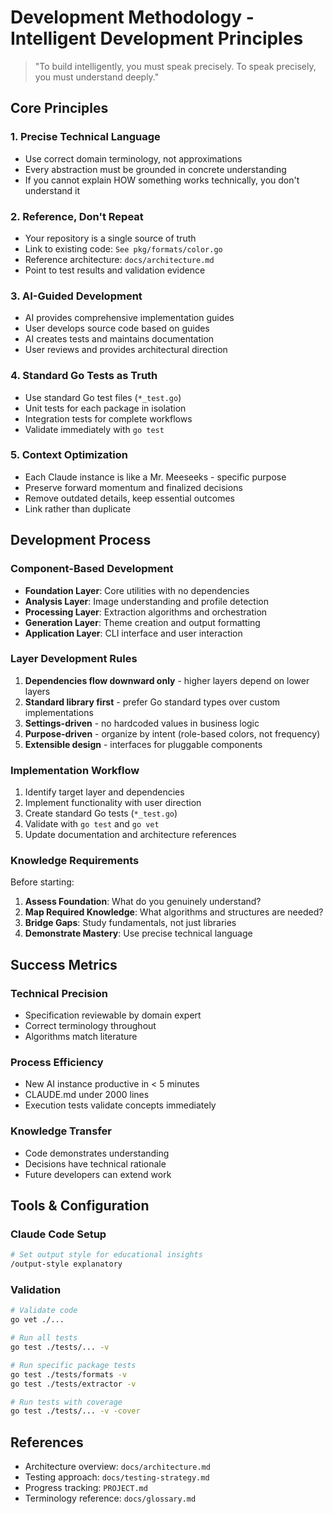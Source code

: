 # Development Methodology - Intelligent Development Principles

> "To build intelligently, you must speak precisely. To speak precisely, you must understand deeply."

## Core Principles

### 1. Precise Technical Language
- Use correct domain terminology, not approximations
- Every abstraction must be grounded in concrete understanding
- If you cannot explain HOW something works technically, you don't understand it

### 2. Reference, Don't Repeat
- Your repository is a single source of truth
- Link to existing code: `See pkg/formats/color.go`
- Reference architecture: `docs/architecture.md`
- Point to test results and validation evidence

### 3. AI-Guided Development
- AI provides comprehensive implementation guides
- User develops source code based on guides
- AI creates tests and maintains documentation
- User reviews and provides architectural direction

### 4. Standard Go Tests as Truth
- Use standard Go test files (`*_test.go`)
- Unit tests for each package in isolation
- Integration tests for complete workflows
- Validate immediately with `go test`

### 5. Context Optimization
- Each Claude instance is like a Mr. Meeseeks - specific purpose
- Preserve forward momentum and finalized decisions
- Remove outdated details, keep essential outcomes
- Link rather than duplicate

## Development Process

### Component-Based Development
- **Foundation Layer**: Core utilities with no dependencies
- **Analysis Layer**: Image understanding and profile detection
- **Processing Layer**: Extraction algorithms and orchestration
- **Generation Layer**: Theme creation and output formatting
- **Application Layer**: CLI interface and user interaction

### Layer Development Rules
1. **Dependencies flow downward only** - higher layers depend on lower layers
2. **Standard library first** - prefer Go standard types over custom implementations
3. **Settings-driven** - no hardcoded values in business logic
4. **Purpose-driven** - organize by intent (role-based colors, not frequency)
5. **Extensible design** - interfaces for pluggable components

### Implementation Workflow
1. Identify target layer and dependencies
2. Implement functionality with user direction
3. Create standard Go tests (`*_test.go`)
4. Validate with `go test` and `go vet`
5. Update documentation and architecture references

### Knowledge Requirements

Before starting:
1. **Assess Foundation**: What do you genuinely understand?
2. **Map Required Knowledge**: What algorithms and structures are needed?
3. **Bridge Gaps**: Study fundamentals, not just libraries
4. **Demonstrate Mastery**: Use precise technical language

## Success Metrics

### Technical Precision
- Specification reviewable by domain expert
- Correct terminology throughout
- Algorithms match literature

### Process Efficiency
- New AI instance productive in < 5 minutes
- CLAUDE.md under 2000 lines
- Execution tests validate concepts immediately

### Knowledge Transfer
- Code demonstrates understanding
- Decisions have technical rationale
- Future developers can extend work

## Tools & Configuration

### Claude Code Setup
```bash
# Set output style for educational insights
/output-style explanatory
```

### Validation
```bash
# Validate code
go vet ./...

# Run all tests
go test ./tests/... -v

# Run specific package tests
go test ./tests/formats -v
go test ./tests/extractor -v

# Run tests with coverage
go test ./tests/... -v -cover
```

## References

- Architecture overview: `docs/architecture.md`
- Testing approach: `docs/testing-strategy.md`
- Progress tracking: `PROJECT.md`
- Terminology reference: `docs/glossary.md`
